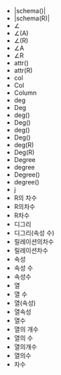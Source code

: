 ﻿- |schema()|
- |schema(R)|
- ∠
- ∠(A)
- ∠(R)
- ∠A
- ∠R
- attr()
- attr(R)
- col
- Col
- Column
- deg
- Deg
- deg()
- Deg()
- deg()
- Deg()
- deg(R)
- Deg(R)
- Degree
- degree
- Degree()
- degree()
- j
- R의 차수
- R의차수
- R차수
- 디그리
- 디그리(속성 수)
- 릴레이션의차수
- 릴레이션차수
- 속성
- 속성 수
- 속성수
- 열
- 열 수
- 열(속성)
- 열속성
- 열수
- 열의 개수
- 열의 수
- 열의개수
- 열의수
- 차수
